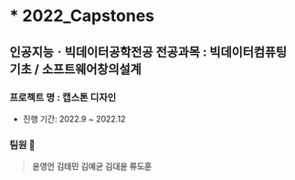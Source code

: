# * 2022_Capstones
## 인공지능ㆍ빅데이터공학전공 전공과목 : 빅데이터컴퓨팅기초 / 소프트웨어창의설계

### 프로젝트 명 : 캡스톤 디자인 
- 진행 기간: 2022.9 ~ 2022.12

### 팀원 :two_men_holding_hands:
> **윤영언**
> **김태민**
> **김예균**
> **김대윤**
> **류도훈**
